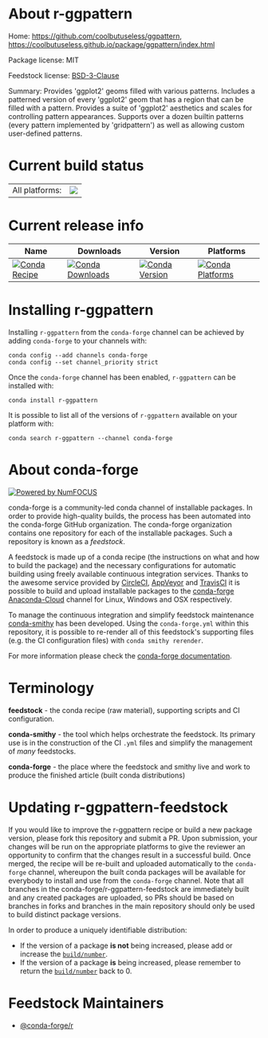 About r-ggpattern
=================

Home: https://github.com/coolbutuseless/ggpattern, https://coolbutuseless.github.io/package/ggpattern/index.html

Package license: MIT

Feedstock license: [BSD-3-Clause](https://github.com/conda-forge/r-ggpattern-feedstock/blob/master/LICENSE.txt)

Summary: Provides 'ggplot2' geoms filled with various patterns.  Includes a patterned version of every 'ggplot2' geom that has a region that can be filled with a pattern.  Provides a suite of 'ggplot2' aesthetics and scales for controlling pattern appearances.  Supports over a dozen builtin patterns (every pattern implemented by 'gridpattern') as well as allowing custom user-defined patterns.

Current build status
====================


<table><tr><td>All platforms:</td>
    <td>
      <a href="https://dev.azure.com/conda-forge/feedstock-builds/_build/latest?definitionId=15553&branchName=master">
        <img src="https://dev.azure.com/conda-forge/feedstock-builds/_apis/build/status/r-ggpattern-feedstock?branchName=master">
      </a>
    </td>
  </tr>
</table>

Current release info
====================

| Name | Downloads | Version | Platforms |
| --- | --- | --- | --- |
| [![Conda Recipe](https://img.shields.io/badge/recipe-r--ggpattern-green.svg)](https://anaconda.org/conda-forge/r-ggpattern) | [![Conda Downloads](https://img.shields.io/conda/dn/conda-forge/r-ggpattern.svg)](https://anaconda.org/conda-forge/r-ggpattern) | [![Conda Version](https://img.shields.io/conda/vn/conda-forge/r-ggpattern.svg)](https://anaconda.org/conda-forge/r-ggpattern) | [![Conda Platforms](https://img.shields.io/conda/pn/conda-forge/r-ggpattern.svg)](https://anaconda.org/conda-forge/r-ggpattern) |

Installing r-ggpattern
======================

Installing `r-ggpattern` from the `conda-forge` channel can be achieved by adding `conda-forge` to your channels with:

```
conda config --add channels conda-forge
conda config --set channel_priority strict
```

Once the `conda-forge` channel has been enabled, `r-ggpattern` can be installed with:

```
conda install r-ggpattern
```

It is possible to list all of the versions of `r-ggpattern` available on your platform with:

```
conda search r-ggpattern --channel conda-forge
```


About conda-forge
=================

[![Powered by
NumFOCUS](https://img.shields.io/badge/powered%20by-NumFOCUS-orange.svg?style=flat&colorA=E1523D&colorB=007D8A)](https://numfocus.org)

conda-forge is a community-led conda channel of installable packages.
In order to provide high-quality builds, the process has been automated into the
conda-forge GitHub organization. The conda-forge organization contains one repository
for each of the installable packages. Such a repository is known as a *feedstock*.

A feedstock is made up of a conda recipe (the instructions on what and how to build
the package) and the necessary configurations for automatic building using freely
available continuous integration services. Thanks to the awesome service provided by
[CircleCI](https://circleci.com/), [AppVeyor](https://www.appveyor.com/)
and [TravisCI](https://travis-ci.com/) it is possible to build and upload installable
packages to the [conda-forge](https://anaconda.org/conda-forge)
[Anaconda-Cloud](https://anaconda.org/) channel for Linux, Windows and OSX respectively.

To manage the continuous integration and simplify feedstock maintenance
[conda-smithy](https://github.com/conda-forge/conda-smithy) has been developed.
Using the ``conda-forge.yml`` within this repository, it is possible to re-render all of
this feedstock's supporting files (e.g. the CI configuration files) with ``conda smithy rerender``.

For more information please check the [conda-forge documentation](https://conda-forge.org/docs/).

Terminology
===========

**feedstock** - the conda recipe (raw material), supporting scripts and CI configuration.

**conda-smithy** - the tool which helps orchestrate the feedstock.
                   Its primary use is in the construction of the CI ``.yml`` files
                   and simplify the management of *many* feedstocks.

**conda-forge** - the place where the feedstock and smithy live and work to
                  produce the finished article (built conda distributions)


Updating r-ggpattern-feedstock
==============================

If you would like to improve the r-ggpattern recipe or build a new
package version, please fork this repository and submit a PR. Upon submission,
your changes will be run on the appropriate platforms to give the reviewer an
opportunity to confirm that the changes result in a successful build. Once
merged, the recipe will be re-built and uploaded automatically to the
`conda-forge` channel, whereupon the built conda packages will be available for
everybody to install and use from the `conda-forge` channel.
Note that all branches in the conda-forge/r-ggpattern-feedstock are
immediately built and any created packages are uploaded, so PRs should be based
on branches in forks and branches in the main repository should only be used to
build distinct package versions.

In order to produce a uniquely identifiable distribution:
 * If the version of a package **is not** being increased, please add or increase
   the [``build/number``](https://docs.conda.io/projects/conda-build/en/latest/resources/define-metadata.html#build-number-and-string).
 * If the version of a package **is** being increased, please remember to return
   the [``build/number``](https://docs.conda.io/projects/conda-build/en/latest/resources/define-metadata.html#build-number-and-string)
   back to 0.

Feedstock Maintainers
=====================

* [@conda-forge/r](https://github.com/conda-forge/r/)

